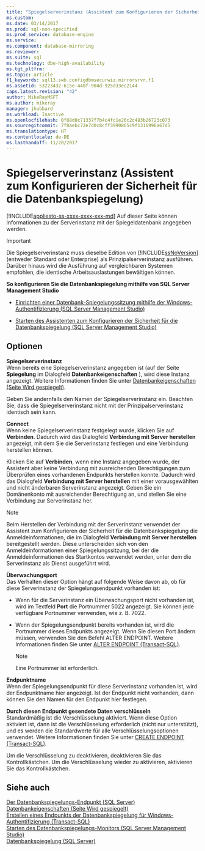 ```yaml
---
title: "Spiegelserverinstanz (Assistent zum Konfigurieren der Sicherheit für die Datenbankspiegelung) | Microsoft-Dokumentation"
ms.custom: 
ms.date: 03/14/2017
ms.prod: sql-non-specified
ms.prod_service: database-engine
ms.service: 
ms.component: database-mirroring
ms.reviewer: 
ms.suite: sql
ms.technology: dbe-high-availability
ms.tgt_pltfrm: 
ms.topic: article
f1_keywords: sql13.swb.configdbmsecurwiz.mirrorsrvr.f1
ms.assetid: 53223432-615e-440f-904d-925d33ec2144
caps.latest.revision: "42"
author: MikeRayMSFT
ms.author: mikeray
manager: jhubbard
ms.workload: Inactive
ms.openlocfilehash: 0f88d0c71337f7b4c4fc1e26c2c483b26723c073
ms.sourcegitcommit: 7f8aebc72e7d0c8cff3990865c9f1316996a67d5
ms.translationtype: HT
ms.contentlocale: de-DE
ms.lasthandoff: 11/20/2017
---
```

# <a name="mirror-server-instance-configure-database-mirroring-security-wizard"></a>Spiegelserverinstanz (Assistent zum Konfigurieren der Sicherheit für die Datenbankspiegelung)
[!INCLUDE[appliesto-ss-xxxx-xxxx-xxx-md](../../includes/appliesto-ss-xxxx-xxxx-xxx-md.md)] Auf dieser Seite können Informationen zu der Serverinstanz mit der Spiegeldatenbank angegeben werden.  
  
> [!IMPORTANT]  
>  Die Spiegelserverinstanz muss dieselbe Edition von [!INCLUDE[ssNoVersion](../../includes/ssnoversion-md.md)](entweder Standard oder Enterprise) als Prinzipalserverinstanz ausführen. Darüber hinaus wird die Ausführung auf vergleichbaren Systemen empfohlen, die identische Arbeitsauslastungen bewältigen können.  
  
 **So konfigurieren Sie die Datenbankspiegelung mithilfe von SQL Server Management Studio**  
  
-   [Einrichten einer Datenbank-Spiegelungssitzung mithilfe der Windows-Authentifizierung &#40;SQL Server Management Studio&#41;](../../database-engine/database-mirroring/establish-database-mirroring-session-windows-authentication.md)  
  
-   [Starten des Assistenten zum Konfigurieren der Sicherheit für die Datenbankspiegelung &#40;SQL Server Management Studio&#41;](../../database-engine/database-mirroring/start-the-configuring-database-mirroring-security-wizard.md)  
  
## <a name="options"></a>Optionen  
 **Spiegelserverinstanz**  
 Wenn bereits eine Spiegelserverinstanz angegeben ist (auf der Seite **Spiegelung** im Dialogfeld **Datenbankeigenschaften** ), wird diese Instanz angezeigt. Weitere Informationen finden Sie unter [Datenbankeigenschaften &#40;Seite Wird gespiegelt&#41;](../../relational-databases/databases/database-properties-mirroring-page.md).  
  
 Geben Sie andernfalls den Namen der Spiegelserverinstanz ein. Beachten Sie, dass die Spiegelserverinstanz nicht mit der Prinzipalserverinstanz identisch sein kann.  
  
 **Connect**  
 Wenn keine Spiegelserverinstanz festgelegt wurde, klicken Sie auf **Verbinden**. Dadurch wird das Dialogfeld **Verbindung mit Server herstellen** angezeigt, mit dem Sie die Serverinstanz festlegen und eine Verbindung herstellen können.  
  
 Klicken Sie auf **Verbinden**, wenn eine Instanz angegeben wurde, der Assistent aber keine Verbindung mit ausreichenden Berechtigungen zum Überprüfen eines vorhandenen Endpunkts herstellen konnte. Dadurch wird das Dialogfeld **Verbindung mit Server herstellen** mit einer vorausgewählten und nicht änderbaren Serverinstanz angezeigt. Geben Sie ein Domänenkonto mit ausreichender Berechtigung an, und stellen Sie eine Verbindung zur Serverinstanz her.  
  
> [!NOTE]  
>  Beim Herstellen der Verbindung mit der Serverinstanz verwendet der Assistent zum Konfigurieren der Sicherheit für die Datenbankspiegelung die Anmeldeinformationen, die im Dialogfeld **Verbindung mit Server herstellen** bereitgestellt werden. Diese unterscheiden sich von den Anmeldeinformationen einer Spiegelungssitzung, bei der die Anmeldeinformationen des Startkontos verwendet werden, unter dem die Serverinstanz als Dienst ausgeführt wird.  
  
 **Überwachungsport**  
 Das Verhalten dieser Option hängt auf folgende Weise davon ab, ob für diese Serverinstanz der Spiegelungsendpunkt vorhanden ist:  
  
-   Wenn für die Serverinstanz ein Überwachungsport nicht vorhanden ist, wird im Textfeld **Port** die Portnummer 5022 angezeigt. Sie können jede verfügbare Portnummer verwenden, wie z. B. 7022.  
  
-   Wenn der Spiegelungsendpunkt bereits vorhanden ist, wird die Portnummer dieses Endpunkts angezeigt. Wenn Sie diesen Port ändern müssen, verwenden Sie den Befehl ALTER ENDPOINT. Weitere Informationen finden Sie unter [ALTER ENDPOINT &#40;Transact-SQL&#41;](../../t-sql/statements/alter-endpoint-transact-sql.md).  
  
    > [!NOTE]  
    >  Eine Portnummer ist erforderlich.  
  
 **Endpunktname**  
 Wenn der Spiegelungsendpunkt für diese Serverinstanz vorhanden ist, wird der Endpunktname hier angezeigt. Ist der Endpunkt nicht vorhanden, dann können Sie den Namen für den Endpunkt hier festlegen.  
  
 **Durch diesen Endpunkt gesendete Daten verschlüsseln**  
 Standardmäßig ist die Verschlüsselung aktiviert. Wenn diese Option aktiviert ist, dann ist die Verschlüsselung erforderlich (nicht nur unterstützt), und es werden die Standardwerte für alle Verschlüsselungsoptionen verwendet. Weitere Informationen finden Sie unter [CREATE ENDPOINT &#40;Transact-SQL&#41;](../../t-sql/statements/create-endpoint-transact-sql.md).  
  
 Um die Verschlüsselung zu deaktivieren, deaktivieren Sie das Kontrollkästchen. Um die Verschlüsselung wieder zu aktivieren, aktivieren Sie das Kontrollkästchen.  
  
## <a name="see-also"></a>Siehe auch  
 [Der Datenbankspiegelungs-Endpunkt &#40;SQL Server&#41;](../../database-engine/database-mirroring/the-database-mirroring-endpoint-sql-server.md)   
 [Datenbankeigenschaften &#40;Seite Wird gespiegelt&#41;](../../relational-databases/databases/database-properties-mirroring-page.md)   
 [Erstellen eines Endpunkts der Datenbankspiegelung für Windows-Authentifizierung (Transact-SQL)](../../database-engine/database-mirroring/create-a-database-mirroring-endpoint-for-windows-authentication-transact-sql.md)   
 [Starten des Datenbankspiegelungs-Monitors &#40;SQL Server Management Studio&#41;](../../database-engine/database-mirroring/start-database-mirroring-monitor-sql-server-management-studio.md)   
 [Datenbankspiegelung &#40;SQL Server&#41;](../../database-engine/database-mirroring/database-mirroring-sql-server.md)  
  
  
